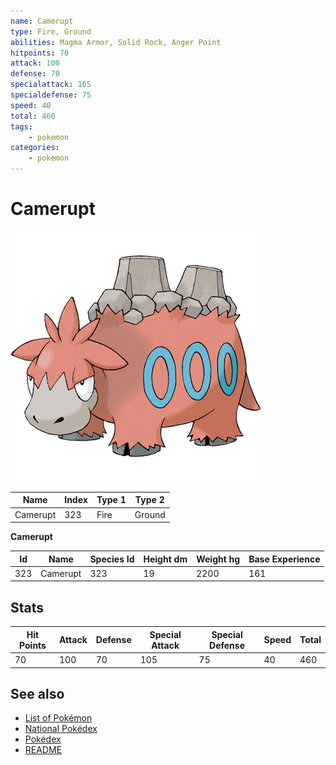```yaml
---
name: Camerupt
type: Fire, Ground
abilities: Magma Armor, Solid Rock, Anger Point
hitpoints: 70
attack: 100
defense: 70
specialattack: 105
specialdefense: 75
speed: 40
total: 460
tags:
    - pokemon
categories:
    - pokemon
---
```


# Camerupt


![Camerupt](images/323.png)

| **Name** | **Index** | **Type 1** | **Type 2** |
|----|----|----|----|
| Camerupt | 323 | Fire | Ground  |

**Camerupt** 




| **Id** | **Name** | **Species Id** | **Height dm** | **Weight hg** | **Base Experience** |
|--------|----------|----------------|------------|------------|---------------------|
| 323 | Camerupt | 323 | 19 | 2200 | 161 |



## Stats

| **Hit Points** | **Attack** | **Defense** | **Special Attack** | **Special Defense** | **Speed** | **Total** |
|----------------|------------|-------------|--------------------|---------------------|-----------|-----------|
| 70 | 100 | 70 | 105 | 75 | 40 | 460 |

## See also

- [List of Pokémon](../pokemon.md)
- [National Pokédex](../national_pokedex.md)
- [Pokédex](../pokedex.md)
- [README](../README.md)
